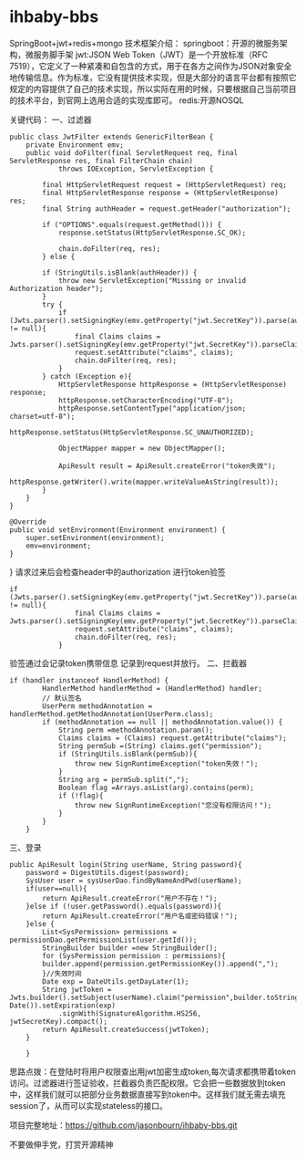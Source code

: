 # ihbaby-bbs
SpringBoot+jwt+redis+mongo
技术框架介绍：
springboot：开源的微服务架构，微服务脚手架
jwt:JSON Web Token（JWT）是一个开放标准（RFC 7519），它定义了一种紧凑和自包含的方式，用于在各方之间作为JSON对象安全地传输信息。作为标准，它没有提供技术实现，但是大部分的语言平台都有按照它规定的内容提供了自己的技术实现，所以实际在用的时候，只要根据自己当前项目的技术平台，到官网上选用合适的实现库即可。
redis:开源NOSQL
 
关键代码：
一、过滤器

	public class JwtFilter extends GenericFilterBean {
		private Environment emv;
		public void doFilter(final ServletRequest req, final ServletResponse res, final FilterChain chain)
				throws IOException, ServletException {

			final HttpServletRequest request = (HttpServletRequest) req;
			final HttpServletResponse response = (HttpServletResponse) res;
			final String authHeader = request.getHeader("authorization");

			if ("OPTIONS".equals(request.getMethod())) {
				response.setStatus(HttpServletResponse.SC_OK);

				chain.doFilter(req, res);
			} else {

			if (StringUtils.isBlank(authHeader)) {
				throw new ServletException("Missing or invalid Authorization header");
			}
			try {
				if (Jwts.parser().setSigningKey(emv.getProperty("jwt.SecretKey")).parse(authHeader) != null){
					final Claims claims = Jwts.parser().setSigningKey(emv.getProperty("jwt.SecretKey")).parseClaimsJws(authHeader).getBody();
					request.setAttribute("claims", claims);
					chain.doFilter(req, res);
				}
			} catch (Exception e){
				HttpServletResponse httpResponse = (HttpServletResponse) response;
				httpResponse.setCharacterEncoding("UTF-8");
				httpResponse.setContentType("application/json; charset=utf-8");
				httpResponse.setStatus(HttpServletResponse.SC_UNAUTHORIZED);

				ObjectMapper mapper = new ObjectMapper();

				ApiResult result = ApiResult.createError("token失效");
				httpResponse.getWriter().write(mapper.writeValueAsString(result));
			}
		}
	}

	@Override
	public void setEnvironment(Environment environment) {
		super.setEnvironment(environment);
		emv=environment;
	}
}
请求过来后会检查header中的authorization  进行token验签
	
	if (Jwts.parser().setSigningKey(emv.getProperty("jwt.SecretKey")).parse(authHeader) != null){
					final Claims claims = Jwts.parser().setSigningKey(emv.getProperty("jwt.SecretKey")).parseClaimsJws(authHeader).getBody();
					request.setAttribute("claims", claims);
					chain.doFilter(req, res);
				}


验签通过会记录token携带信息 记录到request并放行。
二、拦截器

	if (handler instanceof HandlerMethod) {
            HandlerMethod handlerMethod = (HandlerMethod) handler;
            // 默认签名
            UserPerm methodAnnotation = handlerMethod.getMethodAnnotation(UserPerm.class);
            if (methodAnnotation == null || methodAnnotation.value()) {
                String perm =methodAnnotation.param();
                Claims claims = (Claims) request.getAttribute("claims");
                String permSub =(String) claims.get("permission");
                if (StringUtils.isBlank(permSub)){
                    throw new SignRuntimeException("token失效！");
                }
                String arg = permSub.split(",");
                Boolean flag =Arrays.asList(arg).contains(perm);
                if (!flag){
                    throw new SignRuntimeException("您没有权限访问！");
                }
            }
        }

三、登录

	public ApiResult login(String userName, String password){
		password = DigestUtils.digest(password);
		SysUser user = sysUserDao.findByNameAndPwd(userName);
		if(user==null){
		    return ApiResult.createError("用户不存在！");
		}else if (!user.getPassword().equals(password)){
		    return ApiResult.createError("用户名或密码错误！");
		}else {
		    List<SysPermission> permissions = permissionDao.getPermissionList(user.getId());
		    StringBuilder builder =new StringBuilder();
		    for (SysPermission permission : permissions){
			builder.append(permission.getPermissionKey()).append(",");
		    }//失效时间
		    Date exp = DateUtils.getDayLater(1);
		    String jwtToken = Jwts.builder().setSubject(userName).claim("permission",builder.toString()).setIssuedAt(new Date()).setExpiration(exp)
			    .signWith(SignatureAlgorithm.HS256, jwtSecretKey).compact();
		    return ApiResult.createSuccess(jwtToken);
		}

	    }


 思路点拨：在登陆时将用户权限查出用jwt加密生成token,每次请求都携带着token访问。过滤器进行签证验收，拦截器负责匹配权限。它会把一些数据放到token中，这样我们就可以把部分业务数据直接写到token中。这样我们就无需去填充session了，从而可以实现stateless的接口。
 
项目完整地址：https://github.com/jasonbourn/ihbaby-bbs.git
 
不要做伸手党，打赏开源精神

 
 

